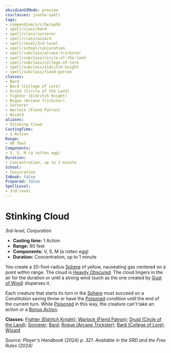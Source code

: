 ```yaml
---
obsidianUIMode: preview
cssclasses: json5e-spell
tags:
- compendium/src/5e/xphb
- spell/class/bard
- spell/class/sorcerer
- spell/class/wizard
- spell/level/3rd-level
- spell/school/conjuration
- spell/subclass/arcane-trickster
- spell/subclass/circle-of-the-land
- spell/subclass/college-of-lore
- spell/subclass/eldritch-knight
- spell/subclass/fiend-patron
classes:
- Bard
- Bard (College of Lore)
- Druid (Circle of the Land)
- Fighter (Eldritch Knight)
- Rogue (Arcane Trickster)
- Sorcerer
- Warlock (Fiend Patron)
- Wizard
aliases:
- Stinking Cloud
CastingTime: 
- 1 Action
Range:
- 90 feet
Components:
- V, S, M (a rotten egg)
Duration:
- Concentration, up to 1 minute
School:
- Conjuration
InBook: false
Prepared: false
SpellLevel:
- 3rd-level
---
```

# Stinking Cloud
*3rd-level, Conjuration*  


- **Casting time:** 1 Action
- **Range:** 90 feet
- **Components:** V, S, M (a rotten egg)
- **Duration:** Concentration, up to 1 minute

You create a 20-foot-radius [Sphere](/3-Mechanics/CLI/variant-rules/sphere-area-of-effect-xphb.md) of yellow, nauseating gas centered on a point within range. The cloud is [Heavily Obscured](/3-Mechanics/CLI/variant-rules/heavily-obscured-xphb.md). The cloud lingers in the air for the duration or until a strong wind (such as the one created by [Gust of Wind](/3-Mechanics/CLI/spells/gust-of-wind-xphb.md)) disperses it.

Each creature that starts its turn in the [Sphere](/3-Mechanics/CLI/variant-rules/sphere-area-of-effect-xphb.md) must succeed on a Constitution saving throw or have the [Poisoned](conditions.md#Poisoned) condition until the end of the current turn. While [Poisoned](conditions.md#Poisoned) in this way, the creature can't take an action or a [Bonus Action](/3-Mechanics/CLI/variant-rules/bonus-action-xphb.md).

**Classes**: [Fighter (Eldritch Knight)](/3-Mechanics/CLI/lists/list-spells-classes-eldritch-knight-xphb.md "subclass=XPHB;class=XPHB"); [Warlock (Fiend Patron)](/3-Mechanics/CLI/lists/list-spells-classes-fiend-patron-xphb.md "subclass=XPHB;class=XPHB"); [Druid (Circle of the Land)](/3-Mechanics/CLI/lists/list-spells-classes-circle-of-the-land-xphb.md "subclass=XPHB;class=XPHB"); [Sorcerer](/3-Mechanics/CLI/lists/list-spells-classes-sorcerer.md); [Bard](/3-Mechanics/CLI/lists/list-spells-classes-bard.md); [Rogue (Arcane Trickster)](/3-Mechanics/CLI/lists/list-spells-classes-arcane-trickster-xphb.md "subclass=XPHB;class=XPHB"); [Bard (College of Lore)](/3-Mechanics/CLI/lists/list-spells-classes-college-of-lore-xphb.md "subclass=XPHB;class=XPHB"); [Wizard](/3-Mechanics/CLI/lists/list-spells-classes-wizard.md)

*Source: Player's Handbook (2024) p. 321. Available in the <span title='Systems Reference Document (5.2)'>SRD</span> and the Free Rules (2024)*